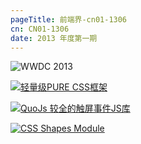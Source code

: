 ```yaml
--- 
pageTitle: 前端界-cn01-1306 
cn: CN01-1306 
date: 2013 年度第一期 
---
```


![WWDC 2013](http://img02.taobaocdn.com/tps/i2/T1MfpIFnddXXbE2Ycu-1000-601.jpg)

[![轻量级PURE CSS框架](http://img03.taobaocdn.com/tps/i3/T1tY0JFkFcXXXzlrsu-1000-620.jpg)]( http://purecss.io/)

[![QuoJs 较全的触屏事件JS库](http://img04.taobaocdn.com/tps/i4/T1j6lxFelfXXX8YbEu-1000-637.jpg)]( http://quojs.tapquo.com/)

[![CSS Shapes Module](http://img01.taobaocdn.com/tps/i1/T1vSlEFklgXXcnDr.u-1000-679.jpg)](http://dev.w3.org/csswg/css-shapes/ )


